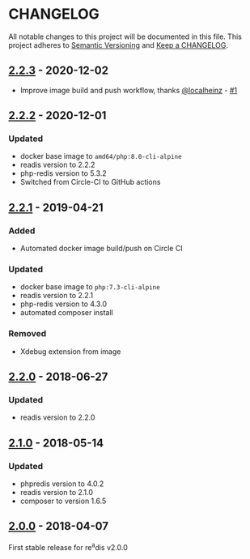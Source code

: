 # CHANGELOG

All notable changes to this project will be documented in this file. This project adheres
to [Semantic Versioning](http://semver.org/) and [Keep a CHANGELOG](http://keepachangelog.com).

## [2.2.3] - 2020-12-02

- Improve image build and push workflow, thanks [@localheinz](https://github.com/localheinz) - [#1]

## [2.2.2] - 2020-12-01

### Updated

- docker base image to `amd64/php:8.0-cli-alpine`
- readis version to 2.2.2
- php-redis version to 5.3.2
- Switched from Circle-CI to GitHub actions

## [2.2.1] - 2019-04-21

### Added

- Automated docker image build/push on Circle CI

### Updated

- docker base image to `php:7.3-cli-alpine`
- readis version to 2.2.1
- php-redis version to 4.3.0
- automated composer install

### Removed

- Xdebug extension from image

## [2.2.0] - 2018-06-27

### Updated

- readis version to 2.2.0

## [2.1.0] - 2018-05-14

### Updated

- phpredis version to 4.0.2
- readis version to 2.1.0
- composer to version 1.6.5

## [2.0.0] - 2018-04-07

First stable release for re<sup>a</sup>dis v2.0.0

[2.2.3]: https://github.com/hollodotme/readis-docker-image/compare/v2.2.2...v2.2.3

[2.2.2]: https://github.com/hollodotme/readis-docker-image/compare/v2.2.1...v2.2.2

[2.2.1]: https://github.com/hollodotme/readis-docker-image/compare/v2.2.0...v2.2.1

[2.2.0]: https://github.com/hollodotme/readis-docker-image/compare/v2.1.0...v2.2.0

[2.1.0]: https://github.com/hollodotme/readis-docker-image/compare/v2.0.0...v2.1.0

[2.0.0]: https://github.com/hollodotme/readis-docker-image/tree/v2.0.0

[#1]: https://github.com/hollodotme/readis-docker-image/pull/1
